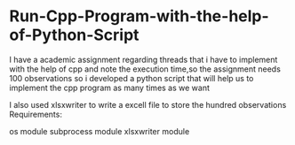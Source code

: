# Run-Cpp-Program-with-the-help-of-Python-Script
I have a academic assignment regarding threads that i have to implement with the help of cpp
and note the execution time,so the assignment needs 100 observations 
so i developed a python script that will help us to implement the cpp program as many times as we want

I also used xlsxwriter to write a excell file to store the hundred observations
Requirements:

os module
subprocess module
xlsxwriter module
